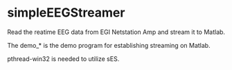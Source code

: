 # simpleEEGStreamer
Read the reatime EEG data from EGI Netstation Amp and stream it to Matlab.

The demo_* is the demo program for establishing streaming on Matlab.

pthread-win32 is needed to utilize sES. 
